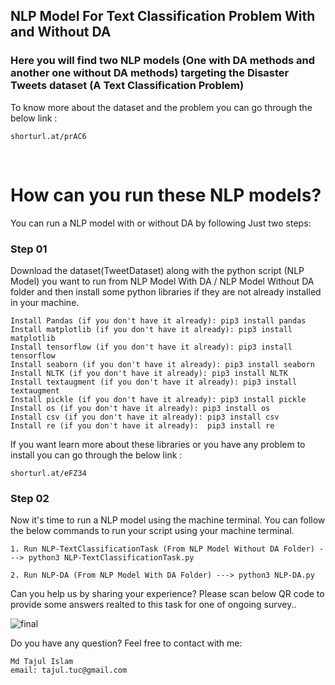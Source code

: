 ## **NLP Model For Text Classification Problem With and Without DA**  
  



### Here you will find two NLP models (One with DA methods and another one without DA methods) targeting the Disaster Tweets dataset (A Text Classification Problem)  
  
  To know more about the dataset and the problem you can go through the below link : 
 ```
 shorturl.at/prAC6
```
<br/>

# How can you run these NLP models?

You can run a NLP model with or without DA by following Just two steps:



### Step 01 
Download the dataset(TweetDataset) along with the python script (NLP Model) you want to run from NLP Model With DA / NLP Model Without DA folder and then install some python libraries if they are not already installed in your machine.

```
Install Pandas (if you don't have it already): pip3 install pandas
Install matplotlib (if you don't have it already): pip3 install matplotlib
Install tensorflow (if you don't have it already): pip3 install tensorflow
Install seaborn (if you don't have it already): pip3 install seaborn
Install NLTK (if you don't have it already): pip3 install NLTK
Install textaugment (if you don't have it already): pip3 install textaugment
Install pickle (if you don't have it already): pip3 install pickle
Install os (if you don't have it already): pip3 install os
Install csv (if you don't have it already): pip3 install csv
Install re (if you don't have it already):  pip3 install re
```

If you want learn more about these libraries or you have any problem to install you can go through the below link : 
```
shorturl.at/eFZ34
```

### Step 02
Now it's time to run a NLP model using the machine terminal. You can follow the below commands to run your script using your machine terminal.

```
1. Run NLP-TextClassificationTask (From NLP Model Without DA Folder) ---> python3 NLP-TextClassificationTask.py

2. Run NLP-DA (From NLP Model With DA Folder) ---> python3 NLP-DA.py
```
Can you help us by sharing your experience? Please scan below QR code to provide some answers realted to this task for one of ongoing survey..


![final](https://user-images.githubusercontent.com/15702514/208157153-826f574b-7c8d-40ee-8c32-b1c26f6bc5d7.png)




Do you have any question? Feel free to contact with me:

```
Md Tajul Islam
email: tajul.tuc@gmail.com
```
